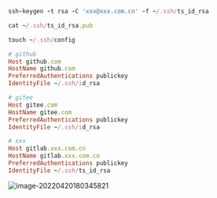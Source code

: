 ```ruby
ssh-keygen -t rsa -C 'xxx@xxx.com.cn' -f ~/.ssh/ts_id_rsa
```



```ruby
cat ~/.ssh/ts_id_rsa.pub
```



```ruby
touch ~/.ssh/config
```





```ruby
# github
Host github.com
HostName github.com
PreferredAuthentications publickey
IdentityFile ~/.ssh/id_rsa

# gitee
Host gitee.com
HostName gitee.com
PreferredAuthentications publickey
IdentityFile ~/.ssh/id_rsa

# xxx
Host gitlab.xxx.com.cn
HostName gitlab.xxx.com.cn
PreferredAuthentications publickey
IdentityFile ~/.ssh/ts_id_rsa
```



![image-20220420180345821](http://cdn.jayh.club/uPic/image-20220420180345821z0qepj.png)